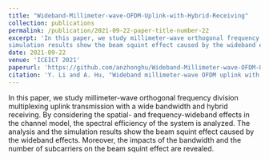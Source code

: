 ```yaml
---
title: "Wideband-Millimeter-wave-OFDM-Uplink-with-Hybrid-Receiving"
collection: publications
permalink: /publication/2021-09-22-paper-title-number-22
excerpt: 'In this paper, we study millimeter-wave orthogonal frequency division multiplexing uplink transmission with a wide bandwidth and hybrid receiving. By considering the spatial- and frequency-wideband effects in the channel model, the spectral efficiency of the system is analyzed. The analysis and the
simulation results show the beam squint effect caused by the wideband effects. Moreover, the impacts of the bandwidth and the number of subcarriers on the beam squint effect are revealed.'
date: 2021-09-22
venue: 'ICEICT 2021'
paperurl: 'https://github.com/anzhonghu/Wideband-Millimeter-wave-OFDM-Uplink-with-Hybrid-Receiving'
citation: 'Y. Li and A. Hu, "Wideband millimeter-wave OFDM uplink with hybrid receiving," in Proc. IEEE 4th Int. Conf. Electron. Inform. and Commun. Tech., Xi'an, China, Aug. 2021, pp. 735-739.'
---
```

In this paper, we study millimeter-wave orthogonal frequency division multiplexing uplink transmission with a wide bandwidth and hybrid receiving. By considering the spatial- and frequency-wideband effects in the channel model, the spectral efficiency of the system is analyzed. The analysis and the
simulation results show the beam squint effect caused by the wideband effects. Moreover, the impacts of the bandwidth and the number of subcarriers on the beam squint effect are revealed.

